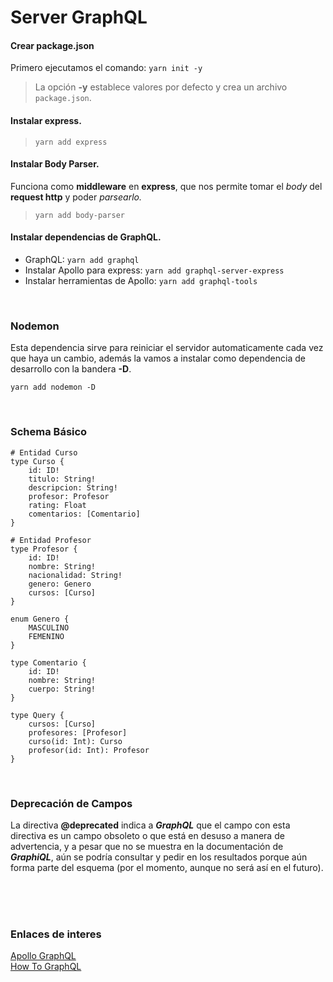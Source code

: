 # Server GraphQL #



#### Crear package.json ####

Primero ejecutamos el comando: `yarn init -y`

> La opción **-y** establece valores por defecto y crea un archivo `package.json`.


#### Instalar express. ####

> `yarn add express` 


#### Instalar Body Parser. ####

Funciona como **middleware** en **express**, que nos permite tomar el *body* del **request http** y poder *parsearlo.*

> `yarn add body-parser` <br> 


#### Instalar dependencias de GraphQL. ####

- GraphQL: `yarn add graphql`
- Instalar Apollo para express: `yarn add graphql-server-express`
- Instalar herramientas de Apollo: `yarn add graphql-tools`

<br>

### Nodemon ###

Esta dependencia sirve para reiniciar el servidor automaticamente cada vez que haya un cambio, además la vamos a instalar como dependencia de desarrollo con la bandera **-D**.

`yarn add nodemon -D`

<br>

### Schema Básico ###

~~~
# Entidad Curso
type Curso {
	id: ID!
	titulo: String!
	descripcion: String!
	profesor: Profesor
	rating: Float
	comentarios: [Comentario]
}

# Entidad Profesor
type Profesor {
	id: ID!
	nombre: String!
	nacionalidad: String!
	genero: Genero
	cursos: [Curso]
}

enum Genero {
	MASCULINO
	FEMENINO
}

type Comentario {
	id: ID!
	nombre: String!
	cuerpo: String!
}

type Query {
	cursos: [Curso]
	profesores: [Profesor]
	curso(id: Int): Curso
	profesor(id: Int): Profesor
}
~~~

<br>

### Deprecación de Campos ###

La directiva **@deprecated** indica a ***GraphQL*** que el campo con esta directiva es un campo obsoleto o que está en desuso a manera de advertencia, y a pesar que no se muestra en la documentación de ***GraphiQL***, aún se podría consultar y pedir en los resultados porque aún forma parte del esquema (por el momento, aunque no será así en el futuro).



<br><br><br>

### Enlaces de interes ###
[Apollo GraphQL](https://www.apollographql.com/client/) <br>
[How To GraphQL](https://www.howtographql.com/)